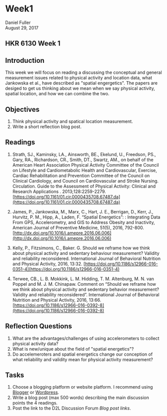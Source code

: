 # Week1
Daniel Fuller  
August 29, 2017  



## HKR 6130 Week 1 

## Introduction

This week we will focus on reading a discussing the conceptual and general measurement issues related to physical activity and location data, what Jankowska et al., have described as "spatial engergetics". The papers are desiged to get us thinking about we mean when we say physical activity, spatial location, and how we can combine the two.

## Objectives

1. Think physical activity and spatical location measurement. 
2. Write a short reflection blog post. 

## Readings 

1. Strath, SJ., Kaminsky, LA., Ainsworth, BE., Ekelund, U., Freedson, PS., Gary, RA., Richardson, CR., Smith, DT., Swartz, AM., on behalf of the American Heart Association Physical Activity Committee of the Council on Lifestyle and Cardiometabolic Health and Cardiovascular, Exercise, Cardiac Rehabilitation and Prevention Committee of the Council on Clinical Cardiology, and Council on Cardiovascular and Stroke Nursing. Circulation. Guide to the Assessment of Physical Activity: Clinical and Research Applications . 2013;128:2259-2279. [https://doi.org/10.1161/01.cir.0000435708.67487.da](https://doi.org/10.1161/01.cir.0000435708.67487.da)

2. James, P., Jankowska, M., Marx, C., Hart, J. E., Berrigan, D., Kerr, J., Hurvitz, P. M.,  Hipp, A.,  Laden, F. “Spatial Energetics”: : Integrating Data From GPS, Accelerometry, and GIS to Address Obesity and Inactivity, American Journal of Preventive Medicine, 51(5), 2016, 792-800.  [http://dx.doi.org/10.1016/j.amepre.2016.06.006](http://dx.doi.org/10.1016/j.amepre.2016.06.006)

3. Kelly, P., Fitzsimons, C., Baker. G. Should we reframe how we think about physical activity and sedentary behaviour measurement? Validity and reliability reconsidered. International Journal of Behavioral Nutrition and Physical Activity, 2016, 13:32. [https://doi.org/10.1186/s12966-016-0351-4](https://doi.org/10.1186/s12966-016-0351-4)

4. Terwee, CB., L. B. Mokkink, L. M. Hidding, T. M. Altenburg, M. N. van Poppel and M. J. M. Chinapaw. Comment on “Should we reframe how we think about physical activity and sedentary behavior measurement? Validity and reliability reconsidered”. International Journal of Behavioral Nutrition and Physical Activity, 2016, 13:66. [https://doi.org/10.1186/s12966-016-0392-8](https://doi.org/10.1186/s12966-016-0392-8)

## Reflection Questions

1. What are the advantages/challenges of using accelerometers to collect physical activity data?
2. What is new/unique about the field of "spatial energetics"?
3. Do accelemeroters and spatial energetics change our conception of what reliability and validity mean for physical activity measurement?

## Tasks

1. Choose a blogging platform or website platform. I recommend using [Blogger](https://www.blogger.com/) or [Wordpress](https://wordpress.com/). 
2. Write a blog post (max 500 words) describing the main discussion points the 4 readings.
3. Post the link to the D2L Discussion Forum *Blog post links*.
